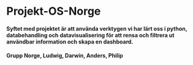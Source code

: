 # Projekt-OS-Norge

#### Syftet med projektet är att använda verktygen vi har lärt oss i python, databehandling och datavisualisering för att rensa och filtrera ut användbar information och skapa en dashboard.

#### Grupp Norge, Ludwig, Darwin, Anders, Philip